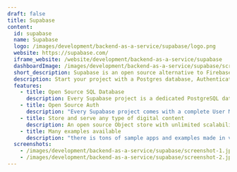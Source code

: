 ```yaml
---
draft: false
title: Supabase
content:
  id: supabase
  name: Supabase
  logo: /images/development/backend-as-a-service/supabase/logo.png
  website: https://supabase.com/
  iframe_website: /website/development/backend-as-a-service/supabase
  dashboardImage: /images/development/backend-as-a-service/supabase/screenshot-1.jpg
  short_description: Supabase is an open source alternative to Firebase.
  description: Start your project with a Postgres database, Authentication, instant APIs, Realtime subscriptions, and Storage. Build faster and focus on your products
  features:
    - title: Open Source SQL Database
      description: Every Supabase project is a dedicated PostgreSQL database, trusted by millions of developers. PostgreSQL is one of the worlds most scalable databases.
    - title: Open Source Auth
      description: "Every Supabase project comes with a complete User Management system that works without any additional tools. Including PostgreSQL's policy engine, for fine-grained access rules."
    - title: Store and serve any type of digital content
      description: An open source Object store with unlimited scalability, for any file type. With custom policies and permissions that are familiar and easy to implement.
    - title: Many examples available
      description: "there is tons of sample apps and examples made in various languages & framworks available here: https://supabase.com/docs/guides/examples"
  screenshots:
    - /images/development/backend-as-a-service/supabase/screenshot-1.jpg
    - /images/development/backend-as-a-service/supabase/screenshot-2.jpg
---
```

